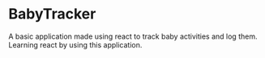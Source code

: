 # BabyTracker
A basic application made using react to track baby activities and log them. Learning react by using this application.
